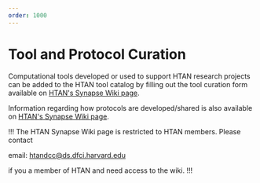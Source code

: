 ```yaml
---
order: 1000
---
```


# Tool and Protocol Curation

Computational tools developed or used to support HTAN research projects can be added to the HTAN tool catalog by filling out the tool curation form available on [HTAN's Synapse Wiki page](https://www.synapse.org/#!Synapse:syn17022193/wiki/584990). 


Information regarding how protocols are developed/shared is also available on [HTAN's Synapse Wiki page](https://www.synapse.org/#!Synapse:syn17022193/wiki/584990).


!!! The HTAN Synapse Wiki page is restricted to HTAN members.  Please contact 

email: htandcc@ds.dfci.harvard.edu

if you a member of HTAN and need access to the wiki.
!!!


